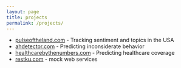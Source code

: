 ```yaml
---
layout: page
title: projects
permalink: /projects/
---
```


* [pulseoftheland.com](https://www.pulseoftheland.com) - Tracking sentiment and topics in the USA
* [ahdetector.com](https://www.ahdetector.com) - Predicting inconsiderate behavior
* [healthcarebythenumbers.com](https://www.healthcarebythenumbers.com) - Predicting healthcare coverage
* [restku.com](https://www.restku.com) - mock web services